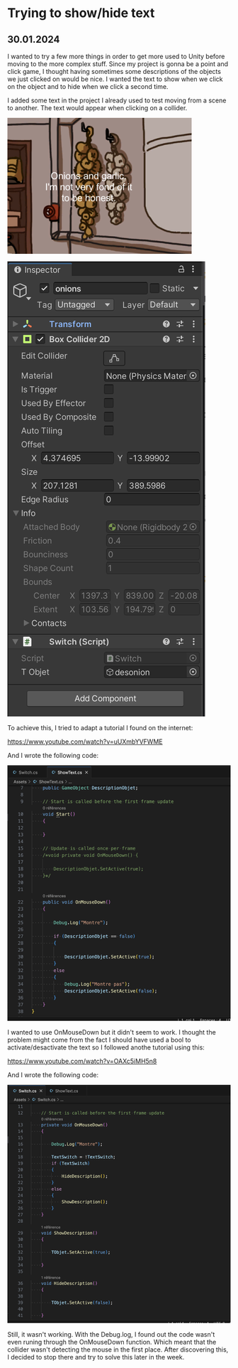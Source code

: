 # Trying to show/hide text

## 30.01.2024

I wanted to try a few more things in order to get more used to Unity before moving to the more complex stuff. Since my project is gonna be a point and click game, I thought having sometimes some descriptions of the objects we just clicked on would be nice. I wanted the text to show when we click on the object and to hide when we click a second time.

I added some text in the project I already used to test moving from a scene to another. The text would appear when clicking on a collider.

![](images/20240130/text.png)

![](images/20240130/onionsInspector.png)

To achieve this, I tried to adapt a tutorial I found on the internet:

https://www.youtube.com/watch?v=uUXmbYVFWME

And I wrote the following code:

![](images/20240130/textScript1.png)

I wanted to use OnMouseDown but it didn't seem to work. I thought the problem might come from the fact I should have used a bool to activate/desactivate the text so I followed anothe tutorial using this:

https://www.youtube.com/watch?v=OAXc5iMH5n8

And I wrote the following code:

![](images/20240130/textScript2.png)

Still, it wasn't working. With the Debug.log, I found out the code wasn't even runing through the OnMouseDown function. Which meant that the collider wasn't detecting the mouse in the first place. After discovering this, I decided to stop there and try to solve this later in the week.
